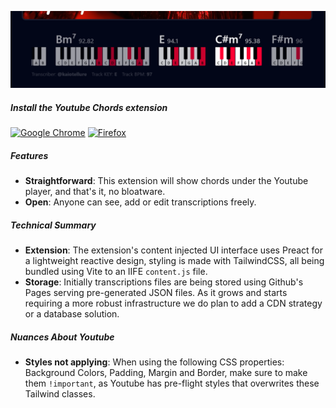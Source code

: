 
![banner](./.github/presentation-banner.png)

##### Install the Youtube Chords extension

[![Google Chrome](https://img.shields.io/badge/For%20Chromium%20Browsers-4285F4?style=for-the-badge&logo=GoogleChrome&logoColor=white)](https://chromewebstore.google.com/)
[![Firefox](https://img.shields.io/badge/For%20Firefox-FF7139?style=for-the-badge&logo=Firefox-Browser&logoColor=white)](https://addons.mozilla.org/en-US/firefox/)

##### Features
- **Straightforward**: This extension will show chords under the Youtube player, and that's it, no bloatware.
- **Open**: Anyone can see, add or edit transcriptions freely.

##### Technical Summary

- **Extension**: The extension's content injected UI interface uses Preact for a lightweight reactive design, styling is made with TailwindCSS, all being bundled using Vite to an IIFE `content.js` file.
- **Storage**: Initially transcriptions files are being stored using Github's Pages serving pre-generated JSON files. As it grows and starts requiring a more robust infrastructure we do plan to add a CDN strategy or a database solution.

##### Nuances About Youtube
- **Styles not applying**: When using the following CSS properties: Background Colors, Padding, Margin and Border, make sure to make them `!important`, as Youtube has pre-flight styles that overwrites these Tailwind classes.